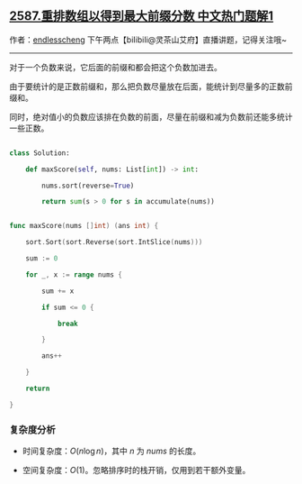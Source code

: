 ## [2587.重排数组以得到最大前缀分数 中文热门题解1](https://leetcode.cn/problems/rearrange-array-to-maximize-prefix-score/solutions/100000/pai-xu-tan-xin-by-endlesscheng-14ea)

作者：[endlesscheng](https://leetcode.cn/u/endlesscheng)
下午两点【biIibiIi@灵茶山艾府】直播讲题，记得关注哦~

---

对于一个负数来说，它后面的前缀和都会把这个负数加进去。

由于要统计的是正数前缀和，那么把负数尽量放在后面，能统计到尽量多的正数前缀和。

同时，绝对值小的负数应该排在负数的前面，尽量在前缀和减为负数前还能多统计一些正数。

```py [sol1-Python3]
class Solution:
    def maxScore(self, nums: List[int]) -> int:
        nums.sort(reverse=True)
        return sum(s > 0 for s in accumulate(nums))
```

```go [sol1-Go]
func maxScore(nums []int) (ans int) {
	sort.Sort(sort.Reverse(sort.IntSlice(nums)))
	sum := 0
	for _, x := range nums {
		sum += x
		if sum <= 0 {
			break
		}
		ans++
	}
	return
}
```

### 复杂度分析

- 时间复杂度：$O(n\log n)$，其中 $n$ 为 $\textit{nums}$ 的长度。
- 空间复杂度：$O(1)$。忽略排序时的栈开销，仅用到若干额外变量。
